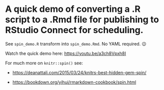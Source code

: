 # A quick demo of converting a .R script to a .Rmd file for publishing to RStudio Connect for scheduling.

See `spin_demo.R` transform into `spin_demo.Rmd`. No YAML required. :wink:

Watch the quick demo here: https://youtu.be/a3ch8Vpxh8I

For much more on `knitr::spin()` see:

-   <https://deanattali.com/2015/03/24/knitrs-best-hidden-gem-spin/>

-   <https://bookdown.org/yihui/rmarkdown-cookbook/spin.html>

